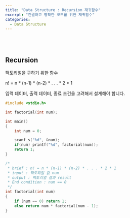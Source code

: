 ```yaml
---
title: "Data Structure : Recursion 재귀함수"
excerpt: "간결하고 명확한 코드를 위한 재귀함수"
categories:
  - Data Structure
---
```


<br>

<br>

## Recursion

팩토리얼을 구하기 위한 함수

n! = n * (n-1) * (n-2) * . . . * 2 * 1

입력 데이터, 출력 데이터, 종료 조건을 고려해서 설계해야 합니다.

```c
#include <stdio.h>

int factorial(int num);

int main()
{
	int num = 0;

	scanf_s("%d", &num);
	if(num) printf("%d", factorial(num));
	return 1;
}

/*
 * brief : n! = n * (n-1) * (n-2) * . . . * 2 * 1
 * input : 팩토리얼 값 num
 * output : 팩토리얼 결과 result
 * End condition : num == 0
 */
int factorial(int num)
{
	if (num == 0) return 1;
	else return num * factorial(num - 1);
}
```

<br>

<br>
